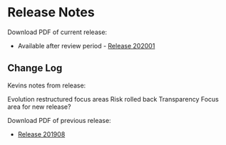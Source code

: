 # Release Notes

Download PDF of current release:
- Available after review period - [Release 202001]()




## Change Log

Kevins notes from release:

Evolution restructured focus areas
Risk rolled back Transparency Focus area for new release?



Download PDF of previous release:
- [Release 201908](https://chaoss.github.io/website/release/201908/CHAOSS-Metrics-Release-201908.pdf)
